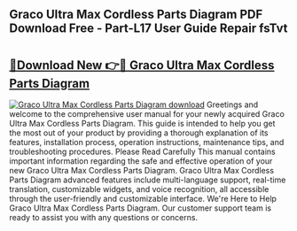 ## Graco Ultra Max Cordless Parts Diagram PDF Download Free - Part-L17 User Guide Repair fsTvt

# <h2><a href="http://dfl9ix.blite.top/?on=Graco+Ultra+Max+Cordless+Parts+Diagram">🔗Download New 👉🔴 Graco Ultra Max Cordless Parts Diagram</a></h2>

[![Graco Ultra Max Cordless Parts Diagram download](https://i.imgur.com/lujVjoI.png)](http://dfl9ix.blite.top/?on=Graco+Ultra+Max+Cordless+Parts+Diagram)
Greetings and welcome to the comprehensive user manual for your newly acquired Graco Ultra Max Cordless Parts Diagram. This guide is intended to help you get the most out of your product by providing a thorough explanation of its features, installation process, operation instructions, maintenance tips, and troubleshooting procedures. Please Read Carefully This manual contains important information regarding the safe and effective operation of your new Graco Ultra Max Cordless Parts Diagram. Graco Ultra Max Cordless Parts Diagram advanced features include multi-language support, real-time translation, customizable widgets, and voice recognition, all accessible through the user-friendly and customizable interface. We're Here to Help Graco Ultra Max Cordless Parts Diagram. Our customer support team is ready to assist you with any questions or concerns.
